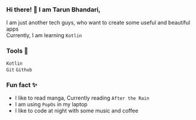 <!---
  tarun-bhandari/tarun-bhandari is a ✨ special ✨ repository because its `README.md` (this file) appears on your GitHub profile.
  You can click the Preview link to take a look at your changes.
--->

<!--- Small Summary --->
### Hi there! 👋 I am Tarun Bhandari,
I am just another tech guys, who want to create some useful and beautiful apps  
Currently, I am learning `Kotlin`

### Tools 🧰
`Kotlin`  
`Git` `Github`

### Fun fact ✨  
- I like to read manga, Currently reading `After the Rain`
- I am using `PopOs` in my laptop
- I like to code at night with some music and coffee


